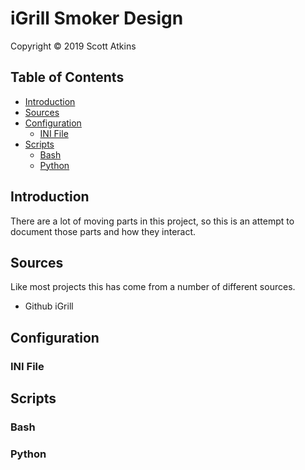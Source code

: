 # iGrill Smoker Design

Copyright &copy; 2019 Scott Atkins
<!-- markdownlint-disable MD033 -->
<h2>Table of Contents</h2>
<!-- markdownlint-enable MD033 -->
<!-- markdownlint-disable MD007 -->
<!-- markdownlint-disable MD010 -->
<!-- @import "[TOC]" {cmd="toc" depthFrom=2 depthTo=6 orderedList=false} -->

<!-- code_chunk_output -->

* [Introduction](#introduction)
* [Sources](#sources)
* [Configuration](#configuration)
	* [INI File](#ini-file)
* [Scripts](#scripts)
	* [Bash](#bash)
	* [Python](#python)

<!-- /code_chunk_output -->
<!-- markdownlint-enable MD007 -->
<!-- markdownlint-enable MD010 -->
## Introduction

There are a lot of moving parts in this project, so this is an attempt to document those parts and how they interact.

## Sources

Like most projects this has come from a number of different sources.
<!-- TODO: Add links -->
* Github iGrill

## Configuration

### INI File

## Scripts

### Bash

### Python
